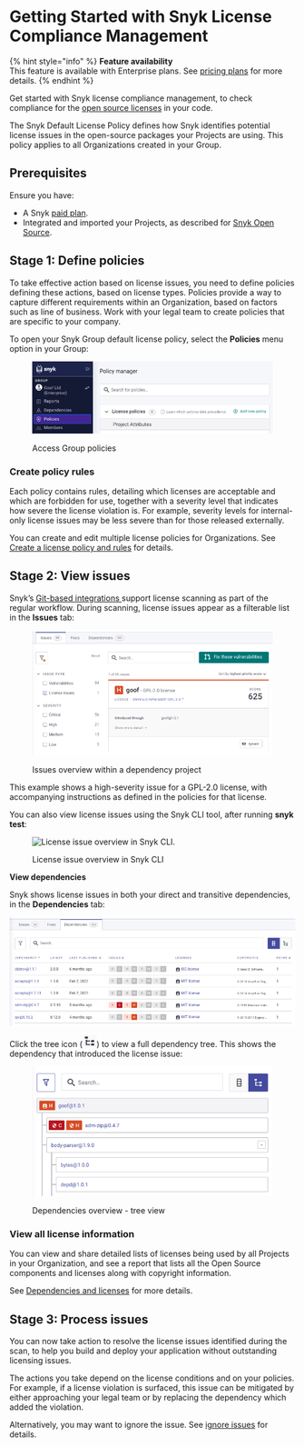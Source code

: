 # Getting Started with Snyk License Compliance Management

{% hint style="info" %}
**Feature availability**\
This feature is available with Enterprise plans. See [pricing plans](https://snyk.io/plans/) for more details.
{% endhint %}

Get started with Snyk license compliance management, to check compliance for the [open source licenses](https://snyk.io/learn/open-source-licenses/) in your code.

The Snyk Default License Policy defines how Snyk identifies potential license issues in the open-source packages your Projects are using. This policy applies to all Organizations created in your Group.

## **Prerequisites**

Ensure you have:

* A Snyk [paid plan](https://snyk.io/plans/).
* Integrated and imported your Projects, as described for [Snyk Open Source](../getting-started-snyk-open-source.md).

## **Stage 1: Define policies**

To take effective action based on license issues, you need to define policies defining these actions, based on license types. Policies provide a way to capture different requirements within an Organization, based on factors such as line of business. Work with your legal team to create policies that are specific to your company.

To open your Snyk Group default license policy, select the **Policies** menu option in your Group:

<div align="left">

<figure><img src="../../../.gitbook/assets/Screenshot 2023-05-15 at 12.34.36.png" alt="Access Group policies"><figcaption><p>Access Group policies</p></figcaption></figure>

</div>

### Create policy rules

Each policy contains rules, detailing which licenses are acceptable and which are forbidden for use, together with a severity level that indicates how severe the license violation is. For example, severity levels for internal-only license issues may be less severe than for those released externally.

You can create and edit multiple license policies for Organizations. See [Create a license policy and rules](../../../manage-issues/policies/license-policies/create-a-license-policy-and-rules.md) for details.

## Stage 2: View issues

Snyk’s [Git-based integrations ](../../../integrations/git-repository-scm-integrations/)support license scanning as part of the regular workflow. During scanning, license issues appear as a filterable list in the **Issues** tab:

<div align="left">

<figure><img src="../../../.gitbook/assets/Screenshot 2023-05-15 at 13.12.16.png" alt="Issues overview within a dependency project."><figcaption><p>Issues overview within a dependency project</p></figcaption></figure>

</div>

This example shows a high-severity issue for a GPL-2.0 license, with accompanying instructions as defined in the policies for that license.

You can also view license issues using the Snyk CLI tool, after running **snyk test**:

<figure><img src="../../../.gitbook/assets/image2-1-.png" alt="License issue overview in Snyk CLI."><figcaption><p>License issue overview in Snyk CLI</p></figcaption></figure>

**View dependencies**

Snyk shows license issues in both your direct and transitive dependencies, in the **Dependencies** tab:

![Dependencies overview within a dependency project](<../../../.gitbook/assets/Screenshot 2023-05-15 at 13.14.32.png>)

Click the tree icon (![](<../../../.gitbook/assets/image (1) (7).png>)) to view a full dependency tree. This shows the dependency that introduced the license issue:

<div align="left">

<figure><img src="../../../.gitbook/assets/Screenshot 2023-05-15 at 13.18.51.png" alt="Dependencies overview - tree view"><figcaption><p>Dependencies overview - tree view</p></figcaption></figure>

</div>

### **View all license information**

You can view and share detailed lists of licenses being used by all Projects in your Organization, and see a report that lists all the Open Source components and licenses along with copyright information.

See [Dependencies and licenses](../../../manage-issues/dependencies-and-licenses/) for more details.

## **Stage 3: Process issues**

You can now take action to resolve the license issues identified during the scan, to help you build and deploy your application without outstanding licensing issues.

The actions you take depend on the license conditions and on your policies. For example, if a license violation is surfaced, this issue can be mitigated by either approaching your legal team or by replacing the dependency which added the violation.

Alternatively, you may want to ignore the issue. See [ignore issues](../../../manage-issues/issue-management/ignore-issues.md) for details.
